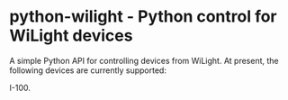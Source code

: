 # python-wilight - Python control for WiLight devices

A simple Python API for controlling devices from WiLight. At present, the following devices are currently supported:

I-100.
